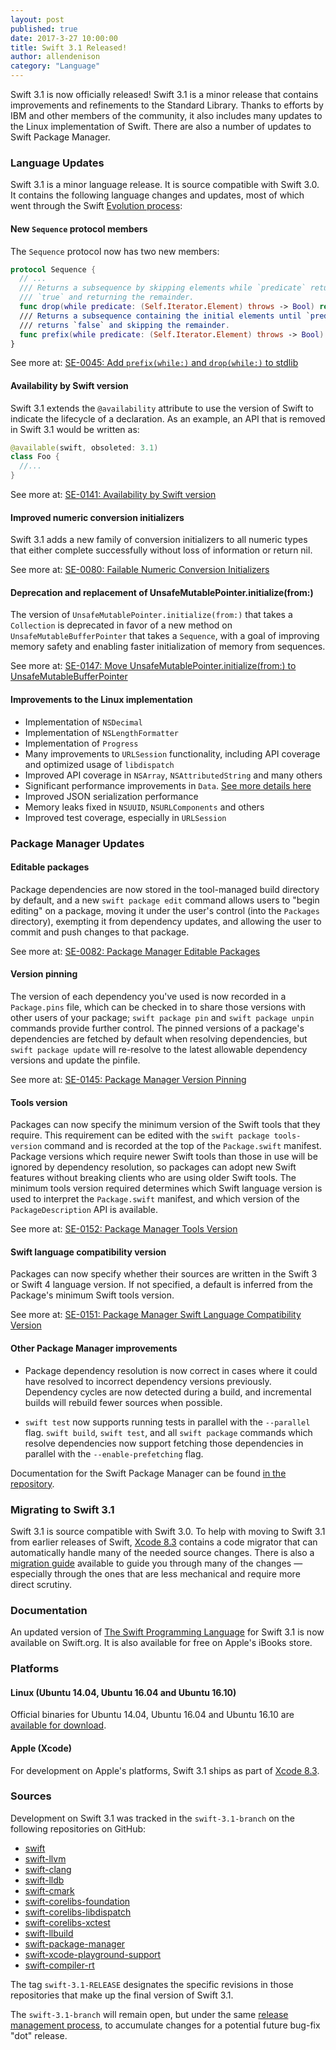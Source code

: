```yaml
---
layout: post
published: true
date: 2017-3-27 10:00:00
title: Swift 3.1 Released!
author: allendenison
category: "Language"
---
```


Swift 3.1 is now officially released!  Swift 3.1 is a minor release that contains improvements and refinements to the Standard Library. Thanks to efforts by IBM and other members of the community, it also includes many updates to the Linux implementation of Swift.  There are also a number of updates to Swift Package Manager.

### Language Updates
Swift 3.1 is a minor language release.  It is source compatible with Swift 3.0.  It contains the following language changes and updates, most of which went through the Swift [Evolution process](/contributing/#participating-in-the-swift-evolution-process):

#### New `Sequence` protocol members

The `Sequence` protocol now has two new members:

~~~swift
protocol Sequence {
  // ...
  /// Returns a subsequence by skipping elements while `predicate` returns
  /// `true` and returning the remainder.
  func drop(while predicate: (Self.Iterator.Element) throws -> Bool) rethrows -> Self.SubSequence
  /// Returns a subsequence containing the initial elements until `predicate`
  /// returns `false` and skipping the remainder.
  func prefix(while predicate: (Self.Iterator.Element) throws -> Bool) rethrows -> Self.SubSequence
}
~~~

See more at: [SE-0045: Add `prefix(while:)` and `drop(while:)` to stdlib](https://github.com/swiftlang/swift-evolution/blob/master/proposals/0045-scan-takewhile-dropwhile.md)

#### Availability by Swift version
Swift 3.1 extends the `@availability` attribute to use the version of Swift to indicate the lifecycle of a declaration.  As an example, an API that is removed in Swift 3.1 would be written as:

~~~swift
@available(swift, obsoleted: 3.1)
class Foo {
  //...
}
~~~

See more at: [SE-0141: Availability by Swift version](https://github.com/swiftlang/swift-evolution/blob/master/proposals/0141-available-by-swift-version.md)

#### Improved numeric conversion initializers
 Swift 3.1 adds a new family of conversion initializers to all numeric types that either complete successfully without loss of information or return nil.

See more at: [SE-0080: Failable Numeric Conversion Initializers](https://github.com/swiftlang/swift-evolution/blob/master/proposals/0080-failable-numeric-initializers.md)

#### Deprecation and replacement of UnsafeMutablePointer.initialize(from:)
The version of `UnsafeMutablePointer.initialize(from:)` that takes a `Collection` is deprecated in favor of a new method on `UnsafeMutableBufferPointer` that takes a `Sequence`, with a goal of improving memory safety and enabling faster initialization of memory from sequences.

See more at: [SE-0147: Move UnsafeMutablePointer.initialize(from:) to UnsafeMutableBufferPointer](https://github.com/swiftlang/swift-evolution/blob/master/proposals/0147-move-unsafe-initialize-from.md)

#### Improvements to the Linux implementation

* Implementation of `NSDecimal`
* Implementation of `NSLengthFormatter`
* Implementation of `Progress`
* Many improvements to `URLSession` functionality, including API coverage and optimized usage of `libdispatch`
* Improved API coverage in `NSArray`, `NSAttributedString` and many others
* Significant performance improvements in `Data`. [See more details here](https://github.com/swiftlang/swift-corelibs-foundation/blob/master/Docs/Performance%20Refinement%20of%20Data.md)
* Improved JSON serialization performance
* Memory leaks fixed in `NSUUID`, `NSURLComponents` and others
* Improved test coverage, especially in `URLSession`

### Package Manager Updates

#### Editable packages

Package dependencies are now stored in the tool-managed build directory by default, and a new `swift package edit` command allows users to "begin editing" on a package, moving it under the user's control (into the `Packages` directory), exempting it from dependency updates, and allowing the user to commit and push changes to that package.

See more at: [SE-0082: Package Manager Editable Packages](https://github.com/swiftlang/swift-evolution/blob/master/proposals/0082-swiftpm-package-edit.md)

#### Version pinning

The version of each dependency you've used is now recorded in a `Package.pins` file, which can be checked in to share those versions with other users of your package; `swift package pin` and `swift package unpin` commands provide further control. The pinned versions of a package's dependencies are fetched by default when resolving dependencies, but `swift package update` will re-resolve to the latest allowable dependency versions and update the pinfile.

See more at: [SE-0145: Package Manager Version Pinning](https://github.com/swiftlang/swift-evolution/blob/master/proposals/0145-package-manager-version-pinning.md)

#### Tools version

Packages can now specify the minimum version of the Swift tools that they require. This requirement can be edited with the `swift package tools-version` command and is recorded at the top of the `Package.swift` manifest. Package versions which require newer Swift tools than those in use will be ignored by dependency resolution, so packages can adopt new Swift features without breaking clients who are using older Swift tools. The minimum tools version required determines which Swift language version is used to interpret the `Package.swift` manifest, and which version of the `PackageDescription` API is available.

See more at: [SE-0152: Package Manager Tools Version](https://github.com/swiftlang/swift-evolution/blob/master/proposals/0152-package-manager-tools-version.md)

#### Swift language compatibility version

Packages can now specify whether their sources are written in the Swift 3 or Swift 4 language version. If not specified, a default is inferred from the Package's minimum Swift tools version.

See more at: [SE-0151: Package Manager Swift Language Compatibility Version](https://github.com/swiftlang/swift-evolution/blob/master/proposals/0151-package-manager-swift-language-compatibility-version.md)

#### Other Package Manager improvements

* Package dependency resolution is now correct in cases where it could have resolved to incorrect dependency versions previously. Dependency cycles are now detected during a build, and incremental builds will rebuild fewer sources when possible.

* `swift test` now supports running tests in parallel with the `--parallel` flag. `swift build`, `swift test`, and all `swift package` commands which resolve dependencies now support fetching those dependencies in parallel with the `--enable-prefetching` flag.

Documentation for the Swift Package Manager can be found [in the repository](https://github.com/swiftlang/swift-package-manager/tree/swift-3.1-branch/Documentation).


### Migrating to Swift 3.1
Swift 3.1 is source compatible with Swift 3.0.  To help with moving to Swift 3.1 from earlier releases of Swift, [Xcode 8.3] contains a code migrator that can automatically handle many of the needed source changes.  There is also a [migration guide](/migration-guide/) available to guide you through many of the changes — especially through the ones that are less mechanical and require more direct scrutiny.

### Documentation
An updated version of [The Swift Programming Language](/documentation/tspl) for Swift 3.1 is now available on Swift.org.  It is also available for free on Apple's iBooks store.

### Platforms

#### Linux (Ubuntu 14.04, Ubuntu 16.04 and Ubuntu 16.10)

Official binaries for Ubuntu 14.04, Ubuntu 16.04 and Ubuntu 16.10 are [available for download](/download/).

#### Apple (Xcode)
For development on Apple's platforms, Swift 3.1 ships as part of [Xcode 8.3].

### Sources
Development on Swift 3.1 was tracked in the `swift-3.1-branch` on the following repositories on GitHub:

* [swift](https://github.com/apple/swift)
* [swift-llvm](https://github.com/apple/swift-llvm)
* [swift-clang](https://github.com/apple/swift-clang)
* [swift-lldb](https://github.com/apple/swift-lldb)
* [swift-cmark](https://github.com/swiftlang/swift-cmark)
* [swift-corelibs-foundation](https://github.com/swiftlang/swift-corelibs-foundation)
* [swift-corelibs-libdispatch](https://github.com/apple/swift-corelibs-libdispatch)
* [swift-corelibs-xctest](https://github.com/swiftlang/swift-corelibs-xctest)
* [swift-llbuild](https://github.com/swiftlang/swift-llbuild)
* [swift-package-manager](https://github.com/swiftlang/swift-package-manager)
* [swift-xcode-playground-support](https://github.com/apple/swift-xcode-playground-support)
* [swift-compiler-rt](https://github.com/apple/swift-compiler-rt)

The tag `swift-3.1-RELEASE` designates the specific revisions in those repositories that make up the final version of Swift 3.1.

The `swift-3.1-branch` will remain open, but under the same [release management process](/blog/swift-3-0-release-process/), to accumulate changes for a potential future bug-fix "dot" release.

[Swift Package Manager]: /documentation/package-manager
[Xcode 8.3]: https://itunes.apple.com/app/xcode/id497799835
